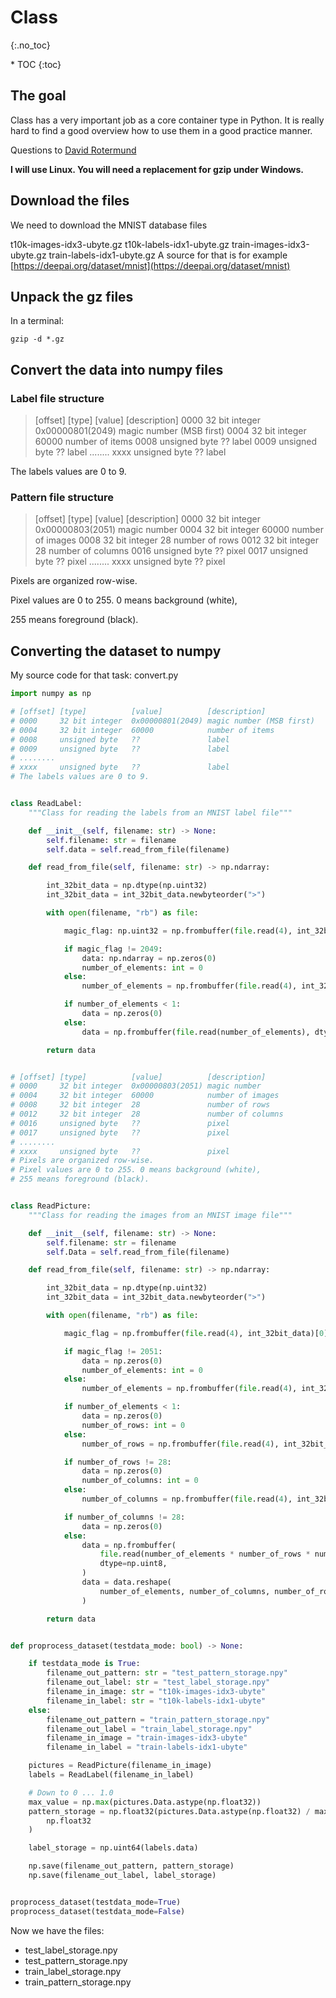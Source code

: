 # Class
{:.no_toc}

<nav markdown="1" class="toc-class">
* TOC
{:toc}
</nav>

## The goal

Class has a very important job as a core container type in Python. It is really hard to find a good overview how to use them in a good practice manner.

Questions to [David Rotermund](mailto:davrot@uni-bremen.de)

**I will use Linux. You will need a replacement for gzip under Windows.**

## Download the files

We need to download the MNIST database files 

t10k-images-idx3-ubyte.gz
t10k-labels-idx1-ubyte.gz
train-images-idx3-ubyte.gz
train-labels-idx1-ubyte.gz
A source for that is for example [https://deepai.org/dataset/mnist](https://deepai.org/dataset/mnist)

## Unpack the gz files

In a terminal:

```shell
gzip -d *.gz
```

## Convert the data into numpy files

### Label file structure

> [offset] [type]          [value]          [description]
> 0000     32 bit integer  0x00000801(2049) magic number (MSB first)
> 0004     32 bit integer  60000            number of items
> 0008     unsigned byte   ??               label
> 0009     unsigned byte   ??               label
> ........
> xxxx     unsigned byte   ??               label

The labels values are 0 to 9.

### Pattern file structure

> [offset] [type]          [value]          [description]
> 0000     32 bit integer  0x00000803(2051) magic number
> 0004     32 bit integer  60000            number of images
> 0008     32 bit integer  28               number of rows
> 0012     32 bit integer  28               number of columns
> 0016     unsigned byte   ??               pixel
> 0017     unsigned byte   ??               pixel
> ........
> xxxx     unsigned byte   ??               pixel

Pixels are organized row-wise.

Pixel values are 0 to 255. 0 means background (white),

255 means foreground (black).

## Converting the dataset to numpy

My source code for that task: convert.py

```python
import numpy as np

# [offset] [type]          [value]          [description]
# 0000     32 bit integer  0x00000801(2049) magic number (MSB first)
# 0004     32 bit integer  60000            number of items
# 0008     unsigned byte   ??               label
# 0009     unsigned byte   ??               label
# ........
# xxxx     unsigned byte   ??               label
# The labels values are 0 to 9.


class ReadLabel:
    """Class for reading the labels from an MNIST label file"""

    def __init__(self, filename: str) -> None:
        self.filename: str = filename
        self.data = self.read_from_file(filename)

    def read_from_file(self, filename: str) -> np.ndarray:

        int_32bit_data = np.dtype(np.uint32)
        int_32bit_data = int_32bit_data.newbyteorder(">")

        with open(filename, "rb") as file:

            magic_flag: np.uint32 = np.frombuffer(file.read(4), int_32bit_data)[0]

            if magic_flag != 2049:
                data: np.ndarray = np.zeros(0)
                number_of_elements: int = 0
            else:
                number_of_elements = np.frombuffer(file.read(4), int_32bit_data)[0]

            if number_of_elements < 1:
                data = np.zeros(0)
            else:
                data = np.frombuffer(file.read(number_of_elements), dtype=np.uint8)

        return data


# [offset] [type]          [value]          [description]
# 0000     32 bit integer  0x00000803(2051) magic number
# 0004     32 bit integer  60000            number of images
# 0008     32 bit integer  28               number of rows
# 0012     32 bit integer  28               number of columns
# 0016     unsigned byte   ??               pixel
# 0017     unsigned byte   ??               pixel
# ........
# xxxx     unsigned byte   ??               pixel
# Pixels are organized row-wise.
# Pixel values are 0 to 255. 0 means background (white),
# 255 means foreground (black).


class ReadPicture:
    """Class for reading the images from an MNIST image file"""

    def __init__(self, filename: str) -> None:
        self.filename: str = filename
        self.Data = self.read_from_file(filename)

    def read_from_file(self, filename: str) -> np.ndarray:

        int_32bit_data = np.dtype(np.uint32)
        int_32bit_data = int_32bit_data.newbyteorder(">")

        with open(filename, "rb") as file:

            magic_flag = np.frombuffer(file.read(4), int_32bit_data)[0]

            if magic_flag != 2051:
                data = np.zeros(0)
                number_of_elements: int = 0
            else:
                number_of_elements = np.frombuffer(file.read(4), int_32bit_data)[0]

            if number_of_elements < 1:
                data = np.zeros(0)
                number_of_rows: int = 0
            else:
                number_of_rows = np.frombuffer(file.read(4), int_32bit_data)[0]

            if number_of_rows != 28:
                data = np.zeros(0)
                number_of_columns: int = 0
            else:
                number_of_columns = np.frombuffer(file.read(4), int_32bit_data)[0]

            if number_of_columns != 28:
                data = np.zeros(0)
            else:
                data = np.frombuffer(
                    file.read(number_of_elements * number_of_rows * number_of_columns),
                    dtype=np.uint8,
                )
                data = data.reshape(
                    number_of_elements, number_of_columns, number_of_rows
                )

        return data


def proprocess_dataset(testdata_mode: bool) -> None:

    if testdata_mode is True:
        filename_out_pattern: str = "test_pattern_storage.npy"
        filename_out_label: str = "test_label_storage.npy"
        filename_in_image: str = "t10k-images-idx3-ubyte"
        filename_in_label: str = "t10k-labels-idx1-ubyte"
    else:
        filename_out_pattern = "train_pattern_storage.npy"
        filename_out_label = "train_label_storage.npy"
        filename_in_image = "train-images-idx3-ubyte"
        filename_in_label = "train-labels-idx1-ubyte"

    pictures = ReadPicture(filename_in_image)
    labels = ReadLabel(filename_in_label)

    # Down to 0 ... 1.0
    max_value = np.max(pictures.Data.astype(np.float32))
    pattern_storage = np.float32(pictures.Data.astype(np.float32) / max_value).astype(
        np.float32
    )

    label_storage = np.uint64(labels.data)

    np.save(filename_out_pattern, pattern_storage)
    np.save(filename_out_label, label_storage)


proprocess_dataset(testdata_mode=True)
proprocess_dataset(testdata_mode=False)
``` 

Now we have the files:

* test_label_storage.npy
* test_pattern_storage.npy
* train_label_storage.npy
* train_pattern_storage.npy

